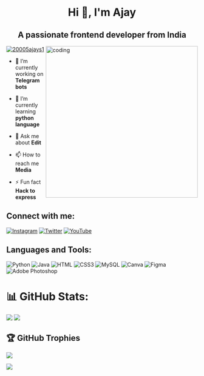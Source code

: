 <h1 align="center">Hi 👋, I'm Ajay</h1>
<h2 align="center">A passionate frontend developer from India</h2>
<img align="right" alt="coding" width="400" src="https://i.pinimg.com/originals/e8/f4/53/e8f453469a3ec97ecd354df465d73913.gif">
<p align="left"> <a href="https://twitter.com/20005ajays1" target="blank">
<img src="https://img.shields.io/twitter/follow/20005ajays1?logo=twitter&style=for-the-badge" alt="20005ajays1" /></a> </p>

- 🔭 I’m currently working on **Telegram bots**

- 🌱 I’m currently learning **python language**

- 💬 Ask me about **Edit**

- 📫 How to reach me **Media**

- ⚡ Fun fact **Hack to express**
<h2 align="left">Connect with me:</h2>

[![Instagram](https://img.shields.io/badge/Instagram-%23E4405F.svg?logo=Instagram&logoColor=white)](https://instagram.com/it_ajay_don_) 
[![Twitter](https://img.shields.io/badge/Twitter-%231DA1F2.svg?logo=Twitter&logoColor=white)](https://twitter.com/20005ajays1) 
[![YouTube](https://img.shields.io/badge/YouTube-%23FF0000.svg?logo=YouTube&logoColor=white)](https://youtube.com/@Ajaydeveloper) 
<h2 align="left">Languages and Tools:</h2>

![Python](https://img.shields.io/badge/python-3670A0?style=for-the-badge&logo=python&logoColor=ffdd54) 
![Java](https://img.shields.io/badge/java-%23ED8B00.svg?style=for-the-badge&logo=openjdk&logoColor=white) 
![HTML](https://img.shields.io/badge/html5-%23E34F26.svg?style=for-the-badge&logo=html5&logoColor=white) 
![CSS3](https://img.shields.io/badge/css3-%231572B6.svg?style=for-the-badge&logo=css3&logoColor=white)
![MySQL](https://img.shields.io/badge/mysql-%2300000f.svg?style=for-the-badge&logo=mysql&logoColor=white)
![Canva](https://img.shields.io/badge/Canva-%2300C4CC.svg?style=for-the-badge&logo=Canva&logoColor=white) 
![Figma](https://img.shields.io/badge/figma-%23F24E1E.svg?style=for-the-badge&logo=figma&logoColor=white) 
![Adobe Photoshop](https://img.shields.io/badge/adobe%20photoshop-%2331A8FF.svg?style=for-the-badge&logo=adobe%20photoshop&logoColor=white) 


# 📊 GitHub Stats:
![](https://github-readme-stats.vercel.app/api?username=Ajaykumar8204&theme=radical&hide_border=false&include_all_commits=false&count_private=false)
![](https://github-readme-streak-stats.herokuapp.com/?user=Ajaykumar8204&theme=radical&hide_border=false)</br>
## 🏆 GitHub Trophies
![](https://github-profile-trophy.vercel.app/?username=Ajaykumar8204&theme=dracula&no-frame=false&no-bg=true&margin-w=4)


[![](https://visitcount.itsvg.in/api?id=Ajaykumar8204&icon=0&color=0)](https://visitcount.itsvg.in)















 




